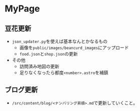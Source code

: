 # MyPage

## 豆花更新
- `json_updater.py`を使えば基本なんとかなるもの
   - 画像を`public/images/beancurd_images`にアップロード
   - `food.json`と`shop.json`の更新  
- その他
    - 訪問済み地図の更新
    - 足りなくなったら都度`<number>.astro`を補鎮

## ブログ更新
- `/src/content/blog/<ナンバリング昇順>.md`で更新していくこと。
